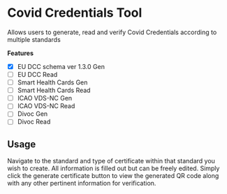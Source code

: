 # Covid Credentials Tool

Allows users to generate, read and verify Covid Credentials according to multiple standards

**Features**

- [x] EU DCC schema ver 1.3.0 Gen
- [ ] EU DCC Read
- [ ] Smart Health Cards Gen
- [ ] Smart Health Cards Read
- [ ] ICAO VDS-NC Gen
- [ ] ICAO VDS-NC Read
- [ ] Divoc Gen
- [ ] Divoc Read

## Usage

Navigate to the standard and type of certificate within that standard you wish to create. All information is filled out but can be freely edited. Simply click the generate certificate button to view the generated QR code along with any other pertinent information for verification.
